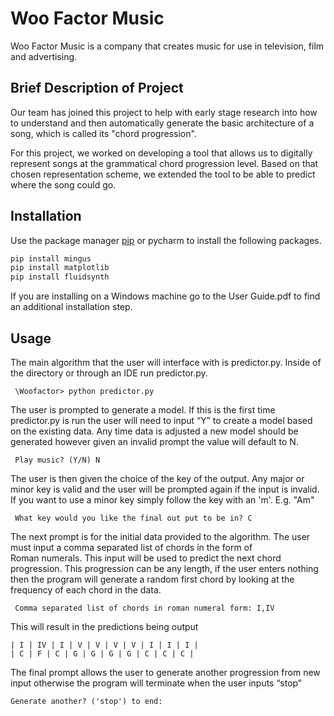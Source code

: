 # Woo Factor Music 

Woo Factor Music is a company that creates music for use in television, film and advertising.

## Brief Description of Project 
 Our team has joined this project to help with early stage research into how to understand and then automatically generate the basic architecture of a song, which is called its "chord progression".

For this project, we worked on developing a tool that allows us to digitally represent songs at the grammatical chord progression level. Based on that chosen representation scheme, we extended the tool to be able to predict where the song could go.
## Installation
Use the package manager [pip](https://pip.pypa.io/en/stable/) or pycharm to install the following packages.

```bash
pip install mingus
pip install matplotlib
pip install fluidsynth
```

If you are installing on a Windows machine go to the User Guide.pdf to find an additional installation step.

## Usage

The main algorithm that the user will interface with is predictor.py. Inside of the directory or through an IDE run predictor.py. 
```
 \Woofactor> python predictor.py
 ```
The user is prompted to generate a model. If this is the first time predictor.py is run the user will need to input “Y” to create a model based on the existing data. Any time data is adjusted a new model should be generated however given an invalid prompt the value will default to N.
``` 
 Play music? (Y/N) N
 ```
The user is then given the choice of the key of the output. Any major or minor key is valid and the user will be prompted again if the input is invalid. If you want to use a minor key simply follow the key with an 'm'. E.g. "Am"
```
 What key would you like the final out put to be in? C
```
The next prompt is for the initial data provided to the algorithm. The user must input a comma separated list of chords in the form of Roman numerals. This input will be used to predict the next chord progression. This progression can be any length, if the user enters nothing then the program will generate a random first chord by looking at the frequency of each chord in the data.
```
 Comma separated list of chords in roman numeral form: I,IV
 ```
 This will result in the predictions being output
 ```
 | I | IV | I | V | V | V | V | I | I | I |
 | C | F | C | G | G | G | G | C | C | C |
 ```
 The final prompt allows the user to generate another progression from new input otherwise the program will terminate when the user inputs “stop” 
 ```
 Generate another? ('stop') to end:
 ```
